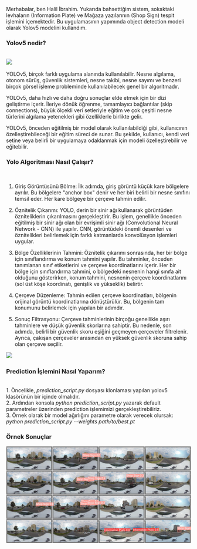 Merhabalar, ben Halil İbrahim. Yukarıda bahsettiğim sistem, sokaktaki levhaların (Information Plate) ve Mağaza yazılarının (Shop Sign) tespit işlemini içemektedir. Bu uygulamasının yapımında object detection modeli olarak 
Yolov5 modelini kullandım. 

<h3> Yolov5 nedir?  </h3> </br>

<img src = 'https://user-images.githubusercontent.com/26833433/127574988-6a558aa1-d268-44b9-bf6b-62d4c605cc72.jpg'>

YOLOv5, birçok farklı uygulama alanında kullanılabilir. Nesne algılama, otonom sürüş, güvenlik sistemleri, nesne takibi, nesne sayımı ve benzeri birçok görsel işleme probleminde kullanılabilecek genel bir algoritmadır.

YOLOv5, daha hızlı ve daha doğru sonuçlar elde etmek için bir dizi geliştirme içerir. İleriye dönük öğrenme, tamamlayıcı bağlantılar (skip connections), büyük ölçekli veri setleriyle eğitim ve çok çeşitli nesne türlerini algılama yetenekleri gibi özelliklerle birlikte gelir.

YOLOv5, önceden eğitilmiş bir model olarak kullanılabildiği gibi, kullanıcının özelleştirebileceği bir eğitim süreci de sunar. Bu şekilde, kullanıcı, kendi veri setine veya belirli bir uygulamaya odaklanmak için modeli özelleştirebilir ve eğitebilir.

<h3> Yolo Algoritması Nasıl Çalışır?  </h3> </br>

1. Giriş Görüntüsünü Bölme:
İlk adımda, giriş görüntü küçük kare bölgelere ayrılır. Bu bölgelere "anchor box" denir ve her biri belirli bir nesne sınıfını temsil eder. Her kare bölgeye bir çerçeve tahmin edilir.

2. Öznitelik Çıkarımı:
YOLO, derin bir sinir ağı kullanarak görüntüden özniteliklerin çıkarılmasını gerçekleştirir. Bu işlem, genellikle önceden eğitilmiş bir sinir ağı olan bir evrişimli sinir ağı (Convolutional Neural Network - CNN) ile yapılır. CNN, görüntüdeki önemli desenleri ve öznitelikleri belirlemek için farklı katmanlarda konvolüsyon işlemleri uygular.

3. Bölge Özelliklerinin Tahmini:
Öznitelik çıkarımı sonrasında, her bir bölge için sınıflandırma ve konum tahmini yapılır. Bu tahminler, önceden tanımlanan sınıf etiketlerini ve çerçeve koordinatlarını içerir. Her bir bölge için sınıflandırma tahmini, o bölgedeki nesnenin hangi sınıfa ait olduğunu gösterirken, konum tahmini, nesnenin çerçeve koordinatlarını (sol üst köşe koordinatı, genişlik ve yükseklik) belirtir.

4. Çerçeve Düzenleme:
Tahmin edilen çerçeve koordinatları, bölgenin orijinal görüntü koordinatlarına dönüştürülür. Bu, bölgenin tam konumunu belirlemek için yapılan bir adımdır.

5. Sonuç Filtrasyonu:
Çerçeve tahminlerinin birçoğu genellikle aşırı tahminlere ve düşük güvenlik skorlarına sahiptir. Bu nedenle, son adımda, belirli bir güvenlik skoru eşiğini geçmeyen çerçeveler filtrelenir. Ayrıca, çakışan çerçeveler arasından en yüksek güvenlik skoruna sahip olan çerçeve seçilir.

<img src= 'https://user-images.githubusercontent.com/35373818/138246321-65a8ff3c-df6e-4df5-a12e-6977e5b844a8.jpeg'>


<h3> Prediction İşlemini Nasıl Yaparım? </h3> </br>
1. Öncelikle, <i> prediction_script.py </i> dosyası klonlaması yapılan yolov5 klasörünün bir içinde olmalıdır. </br>
2. Ardından konsola <i> python prediction_script.py </i> yazarak default parametreler üzerinden prediction işlemimizi gerçekleştirebiliriz. </br>
3. Örnek olarak bir model ağırlığını parametre olarak verecek olursak: <i> python prediction_script.py --weights path/to/best.pt </i> </br>

<h3> Örnek Sonuçlar </h3>

<img src ="https://github.com/Halil3509/visiosoft_repo/blob/main/results_5/val_batch1_pred.jpg?raw=true">



